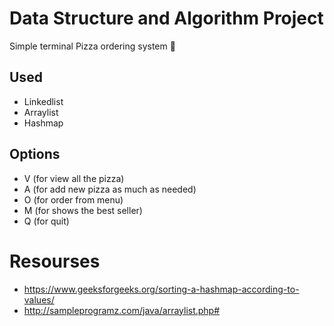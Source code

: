 # Data Structure and Algorithm Project

Simple terminal Pizza ordering system :pizza:

## Used

* Linkedlist
* Arraylist
* Hashmap

## Options

* V (for view all the pizza)
* A (for add new pizza as much as needed)
* O (for order from menu)
* M (for shows the best seller)
* Q (for quit)

# Resourses
* https://www.geeksforgeeks.org/sorting-a-hashmap-according-to-values/
* http://sampleprogramz.com/java/arraylist.php#
